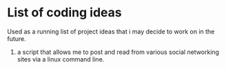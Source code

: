 # List of coding ideas
Used as a running list of project ideas that i may decide to work on in the future.

1. a script that allows me to post and read from various social networking sites via a linux command line.
